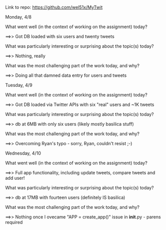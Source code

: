 Link to repo: https://github.com/wel51x/MyTwit

Monday, 4/8

What went well (in the context of working on the assignment) today?

==>> Got DB loaded with six users and twenty tweets

What was particularly interesting or surprising about the topic(s) today?

==>> Nothing, really

What was the most challenging part of the work today, and why?

==>> Doing all that damned data entry for users and tweets


Tuesday, 4/9

What went well (in the context of working on the assignment) today?

==>> Got DB loaded via Twitter APIs with six "real" users and ~1K tweets

What was particularly interesting or surprising about the topic(s) today?

==>> db at 6MB with only six users (likely mostly basilica stuff)

What was the most challenging part of the work today, and why?

==>> Overcoming Ryan's typo - sorry, Ryan, couldn't resist ;-)


Wednesday, 4/10

What went well (in the context of working on the assignment) today?

==>> Full app functionality, including update tweets, compare tweets and add user!

What was particularly interesting or surprising about the topic(s) today?

==>> db at 17MB with fourteen users (definitely IS basilica)

What was the most challenging part of the work today, and why?

==>> Nothing once I ovecame "APP = create_app()" issue in __init__.py - parens required
